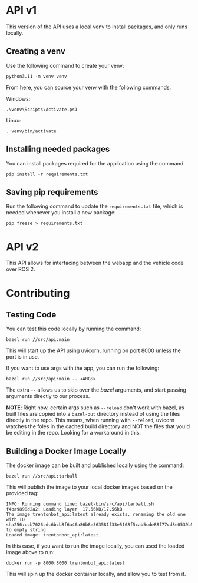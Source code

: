 # API v1

This version of the API uses a local venv to install packages, and only runs locally.

## Creating a venv

Use the following command to create your venv:

```
python3.11 -m venv venv
```

From here, you can source your venv with the following commands.

Windows:

```
.\venv\Scripts\Activate.ps1
```

Linux:

```
. venv/bin/activate
```

## Installing needed packages

You can install packages required for the application using the command:

```
pip install -r requirements.txt
```

## Saving pip requirements

Run the following command to update the `requirements.txt` file, which is needed whenever you install a new package:

```
pip freeze > requirements.txt
```

# API v2

This API allows for interfacing between the webapp and the vehicle code over ROS 2.

# Contributing

## Testing Code

You can test this code locally by running the command:

```
bazel run //src/api:main
```

This will start up the API using uvicorn, running on port 8000 unless the port is in use.

If you want to use args with the app, you can run the following:

```
bazel run //src/api:main -- <ARGS>
```

The extra `--` allows us to skip over the _bazel_ arguments, and start passing arguments directly to our process.

**NOTE**: Right now, certain args such as `--reload` don't work with bazel, as built files are copied into a `bazel-out` directory instead of using the files directly in the repo. This means, when running with `--reload`, uvicorn watches the foles in the cached build directory and NOT the files that you'd be editing in the repo. Looking for a workaround in this.

## Building a Docker Image Locally

The docker image can be built and published locally using the command:

```
bazel run //src/api:tarball
```

This will publish the image to your local docker images based on the provided tag:

```
INFO: Running command line: bazel-bin/src/api/tarball.sh
f4ba9898d2a2: Loading layer  17.56kB/17.56kB
The image trentonbot_api:latest already exists, renaming the old one with ID sha256:ccb7026cdc6bcb8f6a46a86b8e363581f33e5168f5cab5cde88f77cd8e0539b5 to empty string
Loaded image: trentonbot_api:latest
```

In this case, if you want to run the image locally, you can used the loaded image above to run:

```
docker run -p 8000:8000 trentonbot_api:latest
```

This will spin up the docker container locally, and allow you to test from it.
